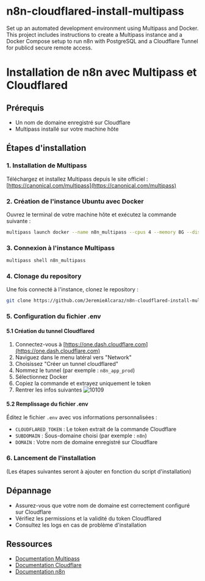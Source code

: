 
# n8n-cloudflared-install-multipass
Set up an automated development environment using Multipass and Docker. This project includes instructions to create a Multipass instance and a Docker Compose setup to run n8n with PostgreSQL and a Cloudflare Tunnel for publicd secure remote access.

# Installation de n8n avec Multipass et Cloudflared

## Prérequis

- Un nom de domaine enregistré sur Cloudflare
- Multipass installé sur votre machine hôte

## Étapes d'installation

### 1. Installation de Multipass

Téléchargez et installez Multipass depuis le site officiel : [https://canonical.com/multipass](https://canonical.com/multipass)

### 2. Création de l'instance Ubuntu avec Docker

Ouvrez le terminal de votre machine hôte et exécutez la commande suivante :

```bash
multipass launch docker --name n8n_multipass --cpus 4 --memory 8G --disk 50G
```

### 3. Connexion à l'instance Multipass

```bash
multipass shell n8n_multipass
```

### 4. Clonage du repository

Une fois connecté à l'instance, clonez le repository :

```bash
git clone https://github.com/JeremieAlcaraz/n8n-cloudflared-install-multipass.git
```

### 5. Configuration du fichier .env

#### 5.1 Création du tunnel Cloudflared

1. Connectez-vous à [https://one.dash.cloudflare.com](https://one.dash.cloudflare.com)
2. Naviguez dans le menu latéral vers "Network"
3. Choisissez "Créer un tunnel cloudflared"
4. Nommez le tunnel (par exemple : `n8n_app_prod`)
5. Sélectionnez Docker
6. Copiez la commande et extrayez uniquement le token
7. Rentrer les infos suivantes ![10109](https://github.com/user-attachments/assets/25416f3a-1dfd-45b8-bfeb-3e6a77d8aa7a)


#### 5.2 Remplissage du fichier .env

Éditez le fichier `.env` avec vos informations personnalisées :

- `CLOUDFLARED_TOKEN` : Le token extrait de la commande Cloudflare
- `SUBDOMAIN` : Sous-domaine choisi (par exemple : `n8n`)
- `DOMAIN` : Votre nom de domaine enregistré sur Cloudflare

### 6. Lancement de l'installation

(Les étapes suivantes seront à ajouter en fonction du script d'installation)

## Dépannage

- Assurez-vous que votre nom de domaine est correctement configuré sur Cloudflare
- Vérifiez les permissions et la validité du token Cloudflared
- Consultez les logs en cas de problème d'installation

## Ressources

- [Documentation Multipass](https://multipass.run/docs)
- [Documentation Cloudflare](https://developers.cloudflare.com/cloudflare-one/connections/connect-apps/)
- [Documentation n8n](https://docs.n8n.io/)

